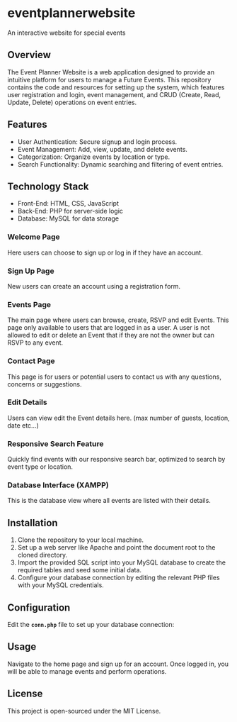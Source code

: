 # eventplannerwebsite
An interactive website for special events

## Overview

The Event Planner Website is a web application designed to provide an intuitive platform for users to manage a Future Events. This repository contains the code and resources for setting up the system, which features user registration and login, event management, and CRUD (Create, Read, Update, Delete) operations on event entries.

## Features

- User Authentication: Secure signup and login process.
- Event Management: Add, view, update, and delete events.
- Categorization: Organize events by location or type.
- Search Functionality: Dynamic searching and filtering of event entries.

## Technology Stack

- Front-End: HTML, CSS, JavaScript
- Back-End: PHP for server-side logic
- Database: MySQL for data storage

### Welcome Page
Here users can choose to sign up or log in if they have an account.

### Sign Up Page
New users can create an account using a registration form.

### Events Page
The main page where users can browse, create, RSVP and edit Events. This page only available to users that are logged in as a user.
A user is not allowed to edit or delete an Event that if they are not the owner but can RSVP to any event.

### Contact Page
This page is for users or potential users to contact us with any questions, concerns or suggestions.

### Edit Details
Users can view edit the Event details here. (max number of guests, location, date etc...)

### Responsive Search Feature
Quickly find events with our responsive search bar, optimized to search by event type or location.

### Database Interface (XAMPP)
This is the database view where all events are listed with their details.

## Installation

1. Clone the repository to your local machine.
2. Set up a web server like Apache and point the document root to the cloned directory.
3. Import the provided SQL script into your MySQL database to create the required tables and seed some initial data.
4. Configure your database connection by editing the relevant PHP files with your MySQL credentials.

## Configuration

Edit the **`conn.php`** file to set up your database connection:



## Usage

Navigate to the home page and sign up for an account. Once logged in, you will be able to manage events and perform operations.

## License

This project is open-sourced under the MIT License.
